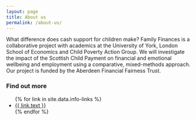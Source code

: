 ```yaml
---
layout: page
title: About us
permalink: /about-us/
---
```


What difference does cash support for children make? Family Finances is a collaborative project with academics at the University of York, London School of Economics and Child Poverty Action Group. We will investigate the impact of the Scottish Child Payment on financial and emotional wellbeing and employment using a comparative, mixed-methods approach. Our project is funded by the Aberdeen Financial Fairness Trust.


<div class="info-box">
  <h3>Find out more</h3>
  <ul class="info-links">
    {% for link in site.data.info-links %}
      <li><i class="fa-solid fa-arrow-right"> </i><a  href="{{ link.url }}">{{ link.text }}</a></li>
    {% endfor %}
  </ul>
</div>

